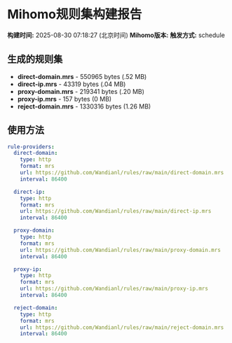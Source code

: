 # Mihomo规则集构建报告

**构建时间:** 2025-08-30 07:18:27 (北京时间)
**Mihomo版本:** 
**触发方式:** schedule

## 生成的规则集

- **direct-domain.mrs** - 550965 bytes (.52 MB)
- **direct-ip.mrs** - 43319 bytes (.04 MB)
- **proxy-domain.mrs** - 219341 bytes (.20 MB)
- **proxy-ip.mrs** - 157 bytes (0 MB)
- **reject-domain.mrs** - 1330316 bytes (1.26 MB)

## 使用方法

```yaml
rule-providers:
  direct-domain:
    type: http
    format: mrs
    url: https://github.com/Wandianl/rules/raw/main/direct-domain.mrs
    interval: 86400

  direct-ip:
    type: http
    format: mrs
    url: https://github.com/Wandianl/rules/raw/main/direct-ip.mrs
    interval: 86400

  proxy-domain:
    type: http
    format: mrs
    url: https://github.com/Wandianl/rules/raw/main/proxy-domain.mrs
    interval: 86400

  proxy-ip:
    type: http
    format: mrs
    url: https://github.com/Wandianl/rules/raw/main/proxy-ip.mrs
    interval: 86400

  reject-domain:
    type: http
    format: mrs
    url: https://github.com/Wandianl/rules/raw/main/reject-domain.mrs
    interval: 86400

```
